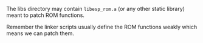 The libs directory may contain `libesp_rom.a` (or any other static library) meant to patch ROM functions.

Remember the linker scripts usually define the ROM functions weakly which means we can patch them.
